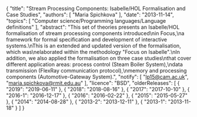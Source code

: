 {
    "title": "Stream Processing Components: Isabelle/HOL Formalisation and Case Studies",
    "authors": [
        "Maria Spichkova"
    ],
    "date": "2013-11-14",
    "topics": [
        "Computer science/Programming languages/Language definitions"
    ],
    "abstract": "This set of theories presents an Isabelle/HOL formalisation of stream processing components introduced\nin Focus,\na framework for formal specification and development of interactive systems.\nThis is an extended and updated version of the formalisation, which was\nelaborated within the methodology \"Focus on Isabelle\".\nIn addition, we also applied the formalisation on three case studies\nthat cover different application areas: process control (Steam Boiler System),\ndata transmission (FlexRay communication protocol),\nmemory and processing components (Automotive-Gateway System).",
    "notify": [
        "lp15@cam.ac.uk",
        "maria.spichkova@rmit.edu.au"
    ],
    "licence": "BSD",
    "olderReleases": [
        {
            "2019": "2019-06-11"
        },
        {
            "2018": "2018-08-16"
        },
        {
            "2017": "2017-10-10"
        },
        {
            "2016-1": "2016-12-17"
        },
        {
            "2016": "2016-02-22"
        },
        {
            "2015": "2015-05-27"
        },
        {
            "2014": "2014-08-28"
        },
        {
            "2013-2": "2013-12-11"
        },
        {
            "2013-1": "2013-11-18"
        }
    ]
}